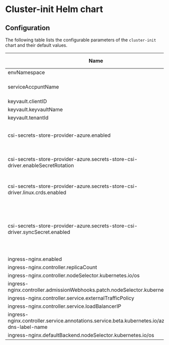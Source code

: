 # Cluster-init Helm chart

## Configuration
The following table lists the configurable parameters of the `cluster-init` chart and their default values.

| Name  | Description | Default value |
| ------------- | ------------- | ------------- |
| envNamespace  |   | default |
| serviceAccpuntName  |  | sitecore-default-sa  |
| keyvault.clientID  |   |  |
| keyvault.keyvaultName  |  |  |
| keyvault.tenantId  |   |   |
| csi-secrets-store-provider-azure.enabled  | Install azure keyvault provider | true |
| csi-secrets-store-provider-azure.secrets-store-csi-driver.enableSecretRotation  | Enable secret rotation feature | true  |
| csi-secrets-store-provider-azure.secrets-store-csi-driver.linux.crds.enabled  | Driver CRDs Linux image enabled | false  |
| csi-secrets-store-provider-azure.secrets-store-csi-driver.syncSecret.enabled  | Enable rbac roles and bindings required for syncing to Kubernetes native secrets | true  |
| ingress-nginx.enabled  |   |   |
| ingress-nginx.controller.replicaCount  |   |  2 |
| ingress-nginx.controller.nodeSelector.kubernetes.io/os |   | linux  |
| ingress-nginx.controller.admissionWebhooks.patch.nodeSelector.kubernetes.io/os  |   | linux |
| ingress-nginx.controller.service.externalTrafficPolicy  |   | Local |
| ingress-nginx.controller.service.loadBalancerIP  |   |  "" |
| ingress-nginx.controller.service.annotations.service.beta.kubernetes.io/azure-dns-label-name  |   | staticip  |
| ingress-nginx.defaultBackend.nodeSelector.kubernetes.io/os  |   | linux  |

